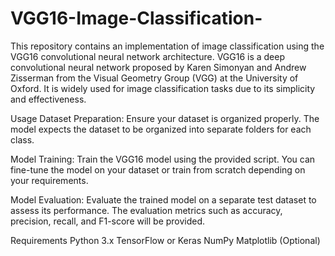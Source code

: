# VGG16-Image-Classification-
This repository contains an implementation of image classification using the VGG16 convolutional neural network architecture. 
VGG16 is a deep convolutional neural network proposed by Karen Simonyan and Andrew Zisserman from the Visual Geometry Group (VGG) at the University of Oxford. It is widely used for image classification tasks due to its simplicity and effectiveness.

Usage
Dataset Preparation: Ensure your dataset is organized properly. The model expects the dataset to be organized into separate folders for each class.

Model Training: Train the VGG16 model using the provided script. You can fine-tune the model on your dataset or train from scratch depending on your requirements.

Model Evaluation: Evaluate the trained model on a separate test dataset to assess its performance. The evaluation metrics such as accuracy, precision, recall, and F1-score will be provided.

Requirements
Python 3.x
TensorFlow or Keras
NumPy
Matplotlib (Optional)
